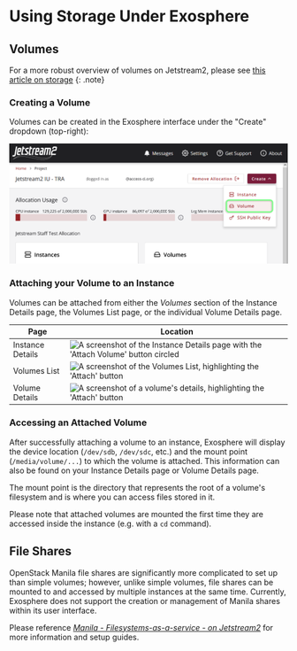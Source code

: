 # Using Storage Under Exosphere

## Volumes

For a more robust overview of volumes on Jetstream2, please see [this article on storage](../../general/storage.md)
{: .note}

### Creating a Volume

Volumes can be created in the Exosphere interface under the "Create" dropdown (top-right):

![A screenshot showing the Exosphere "create" dropdown, with "Volume" highlighted](../../images/exo-create-vol.png)

### Attaching your Volume to an Instance

Volumes can be attached from either the *Volumes* section of the Instance Details page, the Volumes List page, or the individual Volume Details page. 

| Page             | Location                                                                                                                                               |
|------------------|--------------------------------------------------------------------------------------------------------------------------------------------------------|
| Instance Details | <img src="/images/exo-attach-vol-instance.png" alt="A screenshot of the Instance Details page with the 'Attach Volume' button circled" width="75%" />  |
| Volumes List     | <img src="/images/exo-attach-vol-list.png" alt="A screenshot of the Volumes List, highlighting the 'Attach' button" width="75%" />                     |
| Volume Details   | <img src="/images/exo-attach-vol-details.png" alt="A screenshot of a volume's details, highlighting the 'Attach' button" width="45%" />                |

### Accessing an Attached Volume

After successfully attaching a volume to an instance, Exosphere will display the device location (`/dev/sdb`, `/dev/sdc`, etc.) and the mount point (`/media/volume/...`) to which the volume is attached. This information can also be found on your Instance Details page or Volume Details page. 

The mount point is the directory that represents the root of a volume's filesystem and is where you can access files stored in it. 

Please note that attached volumes are mounted the first time they are accessed inside the instance (e.g. with a `cd` command).

## File Shares

OpenStack Manila file shares are significantly more complicated to set up than simple volumes; however, unlike simple volumes, file shares can be mounted to and accessed by multiple instances at the same time. Currently, Exosphere does not support the creation or management of Manila shares within its user interface. 

Please reference *[Manila - Filesystems-as-a-service - on Jetstream2](../../general/manila.md)* for more information and setup guides. 